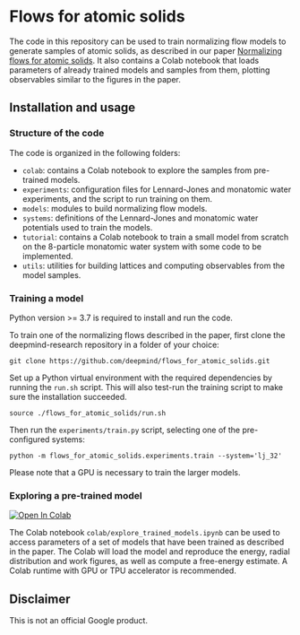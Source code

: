 # Flows for atomic solids

The code in this repository can be used to train normalizing flow models
to generate samples of atomic solids, as described in our paper
[Normalizing flows for atomic solids](http://iopscience.iop.org/article/10.1088/2632-2153/ac6b16). It also
contains a Colab notebook that loads parameters of already trained models
and samples from them, plotting observables similar to the figures in the
paper.

## Installation and usage

### Structure of the code

The code is organized in the following folders:

* `colab`: contains a Colab notebook to explore the samples from pre-trained models.
* `experiments`: configuration files for Lennard-Jones and monatomic water experiments, and the script to run training on them.
* `models`: modules to build normalizing flow models.
* `systems`: definitions of the Lennard-Jones and monatomic water potentials used to train the models.
* `tutorial`: contains a Colab notebook to train a small model from scratch on the 8-particle monatomic water system with some code to be implemented.
* `utils`: utilities for building lattices and computing observables from the model samples.

### Training a model

Python version >= 3.7 is required to install and run the code.

To train one of the normalizing flows described in the paper,
first clone the deepmind-research repository in a folder of your choice:

```shell
git clone https://github.com/deepmind/flows_for_atomic_solids.git
```

Set up a Python virtual environment with the required dependencies by running
the `run.sh` script. This will also test-run the training script to
make sure the installation succeeded.

```shell
source ./flows_for_atomic_solids/run.sh
```

Then run the `experiments/train.py` script, selecting one of the
pre-configured systems:

```shell
python -m flows_for_atomic_solids.experiments.train --system='lj_32'
```

Please note that a GPU is necessary to train the larger models.

### Exploring a pre-trained model

[![Open In Colab](https://colab.research.google.com/assets/colab-badge.svg)](https://colab.research.google.com/github/deepmind/flows_for_atomic_solids/blob/master/colab/explore_trained_models.ipynb
)

The Colab notebook `colab/explore_trained_models.ipynb` can be used
to access parameters of a set of models that have been trained as described
in the paper. The Colab will load the model and reproduce the energy,
radial distribution and work figures, as well as compute a free-energy
estimate. A Colab runtime with GPU or TPU accelerator is recommended.

## Disclaimer

This is not an official Google product.

